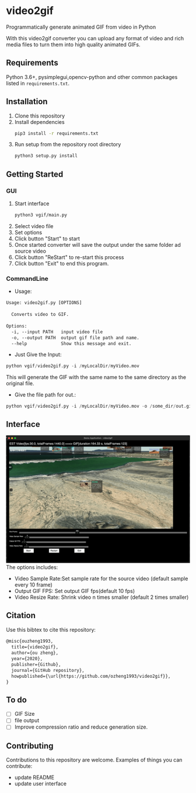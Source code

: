 # video2gif

Programmatically generate animated GIF from video in Python

With this video2gif converter you can upload any format of video and rich media files to turn them into high quality animated GIFs. 

## Requirements

Python 3.6+, pysimplegui,opencv-python and other common packages listed in `requirements.txt`.

## Installation

1. Clone this repository
2. Install dependencies
   ```bash
   pip3 install -r requirements.txt
   ```
3. Run setup from the repository root directory
    ```bash
    python3 setup.py install
    ``` 

## Getting Started
### GUI
1. Start interface
   ```bash
   python3 vgif/main.py
     ```
2. Select video file
3. Set options
4. Click button "Start" to start
5. Once started converter will save the output under the same folder ad source video
6. Click button "ReStart" to re-start this process
7. Click button "Exit" to end this program.

### CommandLine
* Usage:
```shell
Usage: video2gif.py [OPTIONS]

  Converts video to GIF.

Options:
  -i, --input PATH   input video file
  -o, --output PATH  output gif file path and name.
  --help             Show this message and exit.
```
*  Just Give the Input:
```python
python vgif/video2gif.py -i /myLocalDir/myVideo.mov
```
This will generate the GIF with the same name to the same directory as the original file.

* Give the file path for out.:
```python
python vgif/video2gif.py -i /myLocalDir/myVideo.mov -o /some_dir/out.gif
```

## Interface
![Instance Segmentation Sample](assets/interface.png)
The options includes:
* Video Sample Rate:Set sample rate for the source video (default sample every 10 frame)
* Output GIF FPS: Set output GIF fps(default 10 fps)
* Video Resize Rate: Shrink video n times smaller (default 2 times smaller)

## Citation
Use this bibtex to cite this repository:
```
@misc{ouzheng1993,
  title={video2gif},
  author={ou zheng},
  year={2020},
  publisher={Github},
  journal={GitHub repository},
  howpublished={\url{https://github.com/ozheng1993/video2gif}},
}
```
## To do

- [ ] GIF Size
- [ ] file output
- [ ] Improve compression ratio and reduce generation size. 

## Contributing
Contributions to this repository are welcome. Examples of things you can contribute:
* update README
* update user interface
